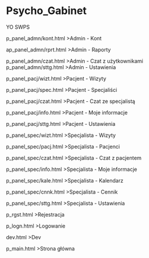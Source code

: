 # Psycho_Gabinet
 YO SWPS 
 
p_panel_admn/kont.html  >Admin - Kont

ap_panel_admn/rprt.html  >Admin - Raporty

p_panel_admn/czat.html  >Admin - Czat z użytkownikami
p_panel_admn/sttg.html  >Admin - Ustawienia

p_panel_pacj/wizt.html  >Pacjent - Wizyty

p_panel_pacj/spec.html  >Pacjent - Specjaliści

p_panel_pacj/czat.html  >Pacjent - Czat ze specjalistą

p_panel_pacj/info.html  >Pacjent - Moje informacje

p_panel_pacj/sttg.html  >Pacjent - Ustawienia


p_panel_spec/wizt.html  >Specjalista - Wizyty

p_panel_spec/pacj.html  >Specjalista - Pacjenci

p_panel_spec/czat.html  >Specjalista - Czat z pacjentem

p_panel_spec/info.html  >Specjalista - Moje informacje

p_panel_spec/kale.html  >Specjalista - Kalendarz

p_panel_spec/cnnk.html  >Specjalista - Cennik

p_panel_spec/sttg.html  >Specjalista - Ustawienia


p_rgst.html             >Rejestracja  

p_logn.html             >Logowanie  

dev.html                >Dev  

p_main.html             >Strona główna  
